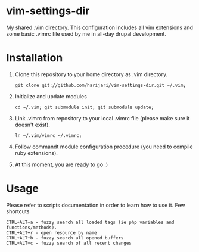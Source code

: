 vim-settings-dir
================

My shared .vim directory. 
This configuration includes all vim extensions and some basic .vimrc file used by me in all-day drupal development.

Installation
================
1. Clone this repository to your home directory as .vim directory. 

    `git clone git://github.com/harijari/vim-settings-dir.git ~/.vim;`

2. Initialize and update modules

    `cd ~/.vim;
    git submodule init;
    git submodule update;`

3. Link .vimrc from repository to your local .vimrc file (please make sure it doesn't exist).

    `ln ~/.vim/vimrc ~/.vimrc;`
    
4. Follow commandt module configuration procedure (you need to compile ruby extensions).
5. At this moment, you are ready to go :)


Usage
=================
Please refer to scripts documentation in order to learn how to use it.
Few shortcuts

    CTRL+ALT+a - fuzzy search all loaded tags (ie php variables and functions/methods).
    CTRL+ALT+r - open resource by name
    CTRL+ALT+b - fuzzy search all opened buffers
    CTRL+ALT+c - fuzzy search of all recent changes
